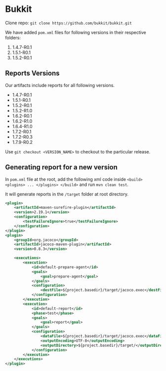# Bukkit

Clone repo: `git clone https://github.com/bukkit/bukkit.git`

We have added `pom.xml` files for following versions in their respective folders:

1. 1.4.7-R0.1
2. 1.5.1-R0.1
3. 1.5.2-R0.1

## Reports Versions

Our artifacts include reports for all following versions.

* 1.4.7-R0.1
* 1.5.1-R0.1
* 1.5.2-R0.1
* 1.5.2-R1.0
* 1.6.2-R0.1
* 1.6.2-R1.0
* 1.6.4-R1.0
* 1.7.2-R0.1
* 1.7.2-R0.3
* 1.7.9-R0.2

Use `git checkout <VERSION_NAME>` to checkout to the particular release.

## Generating report for a new version

In `pom.xml` file at the root, add the following xml code inside ```<build> <plugins> ... </plugins> </build>``` and run `mvn clean test`.

It will generate reports in the `/target` folder at root directory.

```xml
<plugin>
    <artifactId>maven-surefire-plugin</artifactId>
    <version>2.19.1</version>
    <configuration>
        <testFailureIgnore>true</testFailureIgnore>
    </configuration>
</plugin>
<plugin>
    <groupId>org.jacoco</groupId>
    <artifactId>jacoco-maven-plugin</artifactId>
    <version>0.8.3</version>

    <executions>
        <execution>
            <id>default-prepare-agent</id>
            <goals>
                <goal>prepare-agent</goal>
            </goals>
            <configuration>
                <destFile>${project.basedir}/target/jacoco.exec</destFile>
            </configuration>
        </execution>
        <execution>
            <id>default-report</id>
            <phase>test</phase>
            <goals>
                <goal>report</goal>
            </goals>
            <configuration>
                <dataFile>${project.basedir}/target/jacoco.exec</dataFile>
                <outputEncoding>UTF-8</outputEncoding>
                <outputDirectory>${project.basedir}/target/</outputDirectory>
            </configuration>
        </execution>
    </executions>
</plugin>
```
